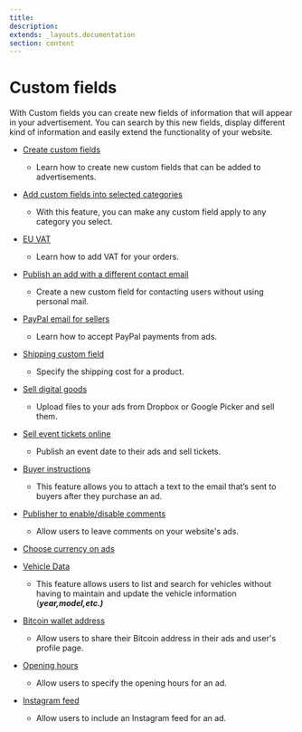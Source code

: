 ```yaml
---
title:
description:
extends: _layouts.documentation
section: content
---
```


# Custom fields

With Custom fields you can create new fields of information that will appear in your advertisement. You can search by this new fields, display different kind of information and easily extend the functionality of your website.

*   [Create custom fields](custom-fields-create-custom-fields)

      -  Learn how to create new custom fields that can be added to advertisements.

*   [Add custom fields into selected categories](custom-fields-how-to-integrate-your-custom-field-into-selected-categories)

       - With this feature, you can make any custom field apply to any category you select.

*   [EU VAT](custom-fields-eu-vat)

    -  Learn how to add VAT for your orders.

*   [Publish an add with a different contact email](custom-field-publish-an-add-with-different-contact-email)

     - Create a new custom field for contacting users without using personal mail.

*   [PayPal email for sellers](custom-fields-PayPal-email-for-users)

    -  Learn how to accept PayPal payments from ads.

*   [Shipping custom field](custom-fields-how-to-use-shipping-custom-field)

       - Specify the shipping cost for a product.

*   [Sell digital goods](custom-fields-sell-digital-goods)

      -  Upload files to your ads from Dropbox or Google Picker and sell them.

*   [Sell event tickets online](custom-fields-sell-event-tickets-online)

     - Publish an event date to their ads and sell tickets.

*   [Buyer instructions](custom-fields-buyer-instructions)

    - This feature allows you to attach a text to the email that’s sent to buyers after they purchase an ad.

*   [Publisher to enable/disable comments](custom-fields-publisher-to-enable-disable-comments)

    - Allow users to leave comments on your website's ads.

*   [Choose currency on ads](custom-fields-choose-currency)
*   [Vehicle Data](custom-fields-vehicle-data)

       - This feature allows users to list and search for vehicles without having to maintain and update the vehicle information (_**year,model,etc.)**_

*   [Bitcoin wallet address](custom-fields-bitcoin-wallet-address)
     - Allow users to share their Bitcoin address in their ads and user's profile page.

*   [Opening hours](custom-field-opening-hours)
     - Allow users to specify the opening hours for an ad.

*   [Instagram feed](custom-field-instagram)
     - Allow users to include an Instagram feed for an ad.
